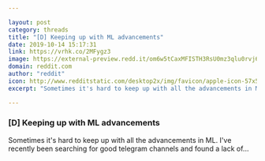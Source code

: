 ```yaml
---

layout: post
category: threads
title: "[D] Keeping up with ML advancements"
date: 2019-10-14 15:17:31
link: https://vrhk.co/2MFygz3
image: https://external-preview.redd.it/om6w5tCaxMFISTH3RsU0mz3qlu0rvj6zwBT1f3pfy1E.jpg?width=320&height=167.539267016&auto=webp&s=e01469af6fe6ed6f9f52f0fdb56e75538d66e49d
domain: reddit.com
author: "reddit"
icon: http://www.redditstatic.com/desktop2x/img/favicon/apple-icon-57x57.png
excerpt: "Sometimes it's hard to keep up with all the advancements in ML. I've recently been searching for good telegram channels and found a lack of..."

---
```


### [D] Keeping up with ML advancements

Sometimes it's hard to keep up with all the advancements in ML. I've recently been searching for good telegram channels and found a lack of...